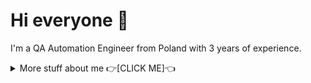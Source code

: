 # Hi everyone :wave:

I'm a QA Automation Engineer from Poland with 3 years of experience.


<details>
<summary>
  More stuff about me 👉[CLICK ME]👈
</summary>

## Quick overview
- Automation Tester in Playwright TypeScript for 1 year and Manual Tester for 3 years.
- Helped building QA team from the ground as the first software tester in the team.
- Created and maintained E2E Automation Tests for the AirNauts' largest client.
- Extensive manual software testing on various environments e.g. iOS, MacOS, Windows.


## My skills 📜
- Manual Testing
- Automation Testing (Playwright / Typescript)
- CI/CD in GitHub Actions
- Writing & maintaining documentation
- Backend Automation (Postman)
- SQL (postgreSQL)
  

### Technologies

- JavaScript
- TypeScript
- Playwright
- Git
- GitHub Actions
- Postman
- postgreSQL
- Visual Code Studio
- Testrail / Testmo
- Jira / Asana / Azure DevOps

### Languages 🌐

| Language      | Proficiency                                                               |
| ------------- | ------------------------------------------------------------------------- |
| English       | B2                                                                        |
| Polish        | Native language                                                           |

## What I'm currently learning 📚

- Typescript
- Testing API with Postman
- Playwright

</details>
